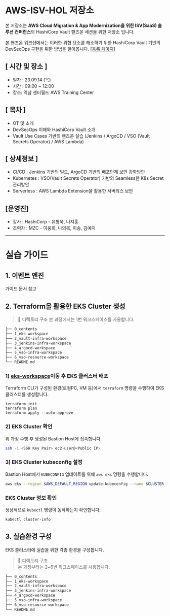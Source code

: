 # AWS-ISV-HOL 저장소
본 저장소는 **AWS Cloud Migration & App Modernization을 위한 ISV(SaaS) 솔루션 컨퍼런스**의 HashiCorp Vault 핸즈온 세션을 위한 저장소 입니다.

본 핸즈온 워크샵에서는 이러한 위협 요소를 해소하기 위한 HashiCorp Vault 기반의 DevSecOps 구현을 위한 방법을 알아봅니다. [[등록 페이지]](https://events.hashicorp.com/0914hashicorpworkshop)

## **[ 시간 및 장소 ]**
- 일자 : 23.09.14 (목)
- 시간 : 09:00 ~ 12:00
- 장소: 역삼 센터필드 AWS Training Center 

## **[ 목차 ]**
- OT 및 소개
- DevSecOps 이해와 HashiCorp Vault 소개
- Vault Use Cases 기반의 핸즈온 실습 (Jenkins / ArgoCD / VSO (Vault Secrets Operator) / AWS Lambda)

## **[ 상세정보 ]**
- CI/CD : Jenkins 기반의 빌드, ArgoCD 기반의 배포단계 보안 강화방안
- Kubernetes : VSO(Vault Secrets Operator) 기반의 Seamless한 K8s Secret 관리방안
- Serverless : AWS Lambda Extension을 활용한 서버리스 보안

## **[운영진]**
- 강사 : HashiCorp - 유형욱, 나지훈
- 조력자 : MZC - 이웅희, 나의목, 이송, 김예지

---

# 실습 가이드

## 1. 이벤트 엔진
가이드 문서 참고

## 2. Terraform을 활용한 EKS Cluster 생성

> 📌 디렉토리 구조
> 본 과정에서는 1번 워크스페이스를 사용합니다.
```bash
├── 0_contents
├── 1_eks-workspace
├── 2_vault-infra-workspace
├── 3_jenkins-infra-workspace
├── 4_argocd-workspace
├── 5_vso-infra-workspace
├── 6_vso-resource-workspace
└── README.md
```



### 1) [eks-workspace](./1_eks-workspace/)이동 후 EKS 클러스터 배포
Terraform CLI가 구성된 환경(로컬PC, VM 등)에서 `terraform` 명령을 수행하여 EKS 클러스터를 생성합니다.
```
terraform init
terraform plan
terraform apply --auto-approve
```

### 2) EKS Cluster 확인 
위 과정 수행 후 생성된 Bastion Host에 접속합니다.
```bash
ssh -i <SSH Key Pair> ec2-user@<Public IP>
```

### 3) EKS Cluster kubeconfig 설정
Bastion Host에서 `KUBECONFIG` 업데이트를 위해 `aws eks` 명령을 수행합니다.

```bash
aws eks --region $AWS_DEFAULT_REGION update-kubeconfig --name $CLUSTER_NAME --kubeconfig ~/.kube/config
```

### EKS Cluster 정보 확인
정상적으로 `kubectl` 명령이 동작하는지 확인합니다.
```bash
kubectl cluster-info
```

## 3. 실습환경 구성
EKS 클러스터에 실습을 위한 각종 환경을 구성합니다.

> 📌 디렉토리 구조  
> 본 과정부터는 2~6번 워크스페이스를 사용합니다.
```bash
├── 0_contents
├── 1_eks-workspace
├── 2_vault-infra-workspace
├── 3_jenkins-infra-workspace
├── 4_argocd-workspace
├── 5_vso-infra-workspace
├── 6_vso-resource-workspace
└── README.md
```